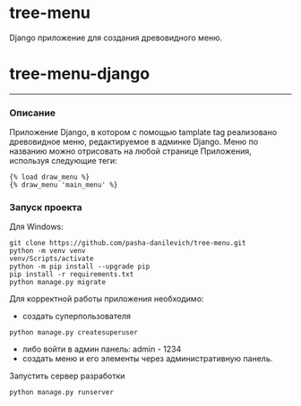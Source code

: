 # tree-menu
 Django приложение для создания древовидного меню.
# tree-menu-django

--- 

### Описание
Приложение Django, в котором с помощью tamplate tag 
реализовано древовидное меню, редактируемое в админке Django. Меню по 
названию можно отрисовать на любой странице Приложения, 
используя следующие теги:
```
{% load draw_menu %}
{% draw_menu 'main_menu' %}
```


### Запуск проекта
Для Windows:

```shell
git clone https://github.com/pasha-danilevich/tree-menu.git
python -m venv venv
venv/Scripts/activate
python -m pip install --upgrade pip
pip install -r requirements.txt
python manage.py migrate
```

Для корректной работы приложения необходимо:
 * создать суперпользователя
```shell
python manage.py createsuperuser
```
 * либо войти в админ панель: admin - 1234
 * создать меню и его элементы через административную панель.

Запустить сервер разработки
```shell
python manage.py runserver
```